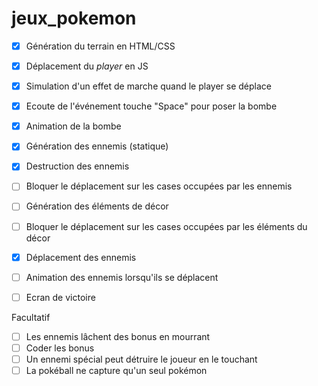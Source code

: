 # jeux_pokemon


- [x] Génération du terrain en HTML/CSS
- [x] Déplacement du *player* en JS
- [x] Simulation d'un effet de marche quand le player se déplace 
- [x] Ecoute de l'événement touche "Space" pour poser la bombe 
- [x] Animation de la bombe 
- [x] Génération des ennemis (statique)
- [x] Destruction des ennemis 
- [ ] Bloquer le déplacement sur les cases occupées par les ennemis

- [ ] Génération des éléments de décor 
- [ ] Bloquer le déplacement sur les cases occupées par les éléments du décor 


- [x] Déplacement des ennemis
- [ ] Animation des ennemis lorsqu'ils se déplacent

- [ ] Ecran de victoire 

Facultatif 
- [ ] Les ennemis lâchent des bonus en mourrant 
- [ ] Coder les bonus 
- [ ] Un ennemi spécial peut détruire le joueur en le touchant 
- [ ] La pokéball ne capture qu'un seul pokémon

